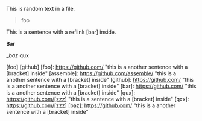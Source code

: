 This is random text in a file.

> foo

This is a sentence with a reflink [bar] inside.

**Bar**

__baz_ qux

[foo]
[github]
[foo]: https://github.com/ "this is a another sentence with a [bracket] inside"
[assemble]: https://github.com/assemble/ "this is a another sentence with a [bracket] inside"
[github]: https://github.com/ "this is a another sentence with a [bracket] inside"
[bar]: https://github.com/ "this is a another sentence with a [bracket] inside"
[qux]: https://github.com/[zzz] "this is a sentence with a [bracket] inside"
[qxx]: https://github.com/[zzz]
[baz]: https://github.com/ "this is a another sentence with a [bracket] inside"